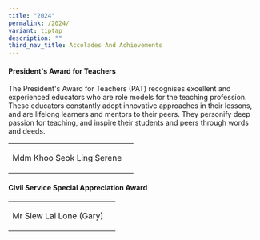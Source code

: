 ```yaml
---
title: "2024"
permalink: /2024/
variant: tiptap
description: ""
third_nav_title: Accolades And Achievements
---
```

<h4><strong>President's Award for Teachers</strong></h4>
<p>The President's Award for Teachers (PAT) recognises excellent and experienced
educators who are role models for the teaching profession. These educators
constantly adopt innovative approaches in their lessons, and are lifelong
learners and mentors to their peers. They personify deep passion for teaching,
and inspire their students and peers through words and deeds.</p>
<table style="minWidth: 50px">
<colgroup>
<col>
<col>
</colgroup>
<tbody>
<tr>
<td rowspan="1" colspan="1">
<p>Mdm Khoo Seok Ling Serene</p>
</td>
<td rowspan="1" colspan="1">
<p></p>
</td>
</tr>
</tbody>
</table>
<p></p>
<h4><strong>Civil Service Special Appreciation Award</strong></h4>
<table style="minWidth: 50px">
<colgroup>
<col>
<col>
</colgroup>
<tbody>
<tr>
<td rowspan="1" colspan="1">
<p>Mr Siew Lai Lone (Gary)</p>
</td>
<td rowspan="1" colspan="1">
<p></p>
</td>
</tr>
</tbody>
</table>
<p></p>
<p></p>
<p></p>